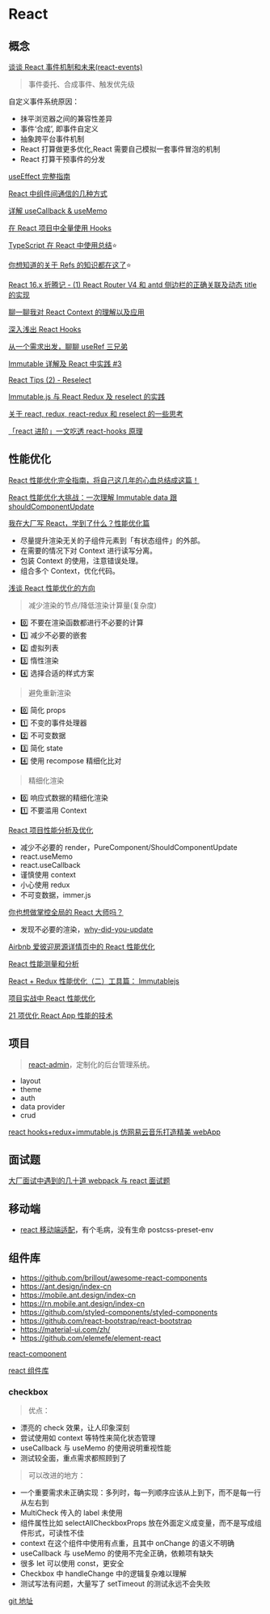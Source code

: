 # React

## 概念

[谈谈 React 事件机制和未来(react-events)](https://zhuanlan.zhihu.com/p/78669634)

> 事件委托、合成事件、触发优先级

自定义事件系统原因：

- 抹平浏览器之间的兼容性差异
- 事件‘合成’, 即事件自定义
- 抽象跨平台事件机制
- React 打算做更多优化,React 需要自己模拟一套事件冒泡的机制
- React 打算干预事件的分发

[useEffect 完整指南](https://overreacted.io/zh-hans/a-complete-guide-to-useeffect/)

[React 中组件间通信的几种方式](https://www.jianshu.com/p/fb915d9c99c4)

[详解 useCallback & useMemo](https://juejin.im/post/6844904101445124110)

[在 React 项目中全量使用 Hooks](https://juejin.im/post/6844904093824073742)

[TypeScript 在 React 中使用总结](https://juejin.im/post/6844903684422254606#heading-2)⭐

[你想知道的关于 Refs 的知识都在这了](https://juejin.im/post/6844903982725349390#heading-5)⭐

[React 16.x 折腾记 - (1) React Router V4 和 antd 侧边栏的正确关联及动态 title 的实现](https://juejin.im/post/5b6be6c7e51d4519044ad684)

[聊一聊我对 React Context 的理解以及应用](https://juejin.im/post/5a90e0545188257a63112977)

[深入浅出 React Hooks](https://juejin.im/post/6844903858662014983#heading-24)

[从一个需求出发，聊聊 useRef 三兄弟](https://juejin.im/post/6888616874171432973)

[Immutable 详解及 React 中实践 #3](https://github.com/camsong/blog/issues/3)

[React Tips (2) - Reselect](https://zhuanlan.zhihu.com/p/29415032)

[Immutable.js 与 React,Redux 及 reselect 的实践](https://zhuanlan.zhihu.com/p/29370325)

[关于 react, redux, react-redux 和 reselect 的一些思考](https://zhuanlan.zhihu.com/p/33985606)

[「react 进阶」一文吃透 react-hooks 原理](https://juejin.cn/post/6944863057000529933)

## 性能优化

[React 性能优化完全指南，将自己这几年的心血总结成这篇！](https://mp.weixin.qq.com/s/p4MGOhEa5MoGMU1MscjAJw)

[React 性能优化大挑战：一次理解 Immutable data 跟 shouldComponentUpdate](https://mp.weixin.qq.com/s/oxy3yXipelNKYKi7t2KbeA)

[我在大厂写 React，学到了什么？性能优化篇](https://juejin.im/post/6889247428797530126)

- 尽量提升渲染无关的子组件元素到「有状态组件」的外部。
- 在需要的情况下对 Context 进行读写分离。
- 包装 Context 的使用，注意错误处理。
- 组合多个 Context，优化代码。

[浅谈 React 性能优化的方向](https://zhuanlan.zhihu.com/p/74229420)

> 减少渲染的节点/降低渲染计算量(复杂度)

- 0️⃣ 不要在渲染函数都进行不必要的计算
- 1️⃣ 减少不必要的嵌套
- 2️⃣ 虚拟列表
- 3️⃣ 惰性渲染
- 4️⃣ 选择合适的样式方案

> 避免重新渲染

- 0️⃣ 简化 props
- 1️⃣ 不变的事件处理器
- 2️⃣ 不可变数据
- 3️⃣ 简化 state
- 4️⃣ 使用 recompose 精细化比对

> 精细化渲染

- 0️⃣ 响应式数据的精细化渲染
- 1️⃣ 不要滥用 Context

[React 项目性能分析及优化](https://zhuanlan.zhihu.com/p/120748634)

- 减少不必要的 render，PureComponent/ShouldComponentUpdate
- react.useMemo
- react.useCallback
- 谨慎使用 context
- 小心使用 redux
- 不可变数据，immer.js

[你也想做掌控全局的 React 大师吗？](https://zhuanlan.zhihu.com/p/48059589)

- 发现不必要的渲染，[why-did-you-update](https://github.com/maicki/why-did-you-update)

[Airbnb 爱彼迎房源详情页中的 React 性能优化](https://zhuanlan.zhihu.com/p/44404836)

[React 性能测量和分析](https://juejin.im/post/6844903869378641933)

[React + Redux 性能优化（二）工具篇： Immutablejs](https://zhuanlan.zhihu.com/p/34802753)

[项目实战中 React 性能优化](https://zhuanlan.zhihu.com/p/93268933)

[21 项优化 React App 性能的技术](https://juejin.im/post/6844903881676161031#heading-12)

## 项目

> [react-admin](https://marmelab.com/react-admin/Readme.html)，定制化的后台管理系统。

- layout
- theme
- auth
- data provider
- crud

[react hooks+redux+immutable.js 仿网易云音乐打造精美 webApp](https://zhuanlan.zhihu.com/p/77782049)

## 面试题

[大厂面试中遇到的几十道 webpack 与 react 面试题](https://juejin.im/post/6844904031735775245)

## 移动端

- [react 移动端适配](https://github.com/caoxiaoke/react-vw-layout)，有个毛病，没有生命 postcss-preset-env

## 组件库

- https://github.com/brillout/awesome-react-components
- https://ant.design/index-cn
- https://mobile.ant.design/index-cn
- https://rn.mobile.ant.design/index-cn
- https://github.com/styled-components/styled-components
- https://github.com/react-bootstrap/react-bootstrap
- https://material-ui.com/zh/
- https://github.com/elemefe/element-react

[react-component](https://github.com/react-component?type=source)

[react 组件库](https://github.com/brillout/awesome-react-components#ui-navigation)

### checkbox

> 优点：

- 漂亮的 check 效果，让人印象深刻
- 尝试使用如 context 等特性来简化状态管理
- useCallback 与 useMemo 的使用说明重视性能
- 测试较全面，重点需求都照顾到了

> 可以改进的地方：

- 一个重要需求未正确实现：多列时，每一列顺序应该从上到下，而不是每一行从左右到
- MultiCheck 传入的 label 未使用
- 组件属性比如 selectAllCheckboxProps 放在外面定义成变量，而不是写成组件形式，可读性不佳
- context 在这个组件中使用有点重，且其中 onChange 的语义不明确
- useCallback 与 useMemo 的使用不完全正确，依赖项有缺失
- 很多 let 可以使用 const，更安全
- Checkbox 中 handleChange 中的逻辑复杂难以理解
- 测试写法有问题，大量写了 setTimeout 的测试永远不会失败

[git 地址](https://github.com/jianxiangxun/checkbox)
